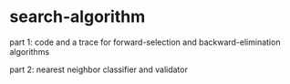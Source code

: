 # search-algorithm
part 1:
code and a trace for forward-selection and backward-elimination algorithms

part 2:
nearest neighbor classifier and validator
